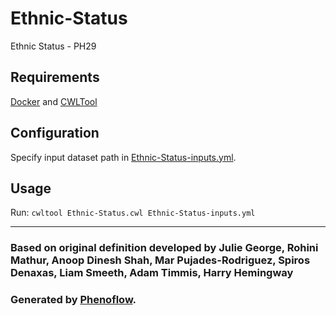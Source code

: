# Ethnic-Status

Ethnic Status - PH29

## Requirements

[Docker](https://docs.docker.com/install/) and [CWLTool](https://github.com/common-workflow-language/cwltool#install)

## Configuration

Specify input dataset path in [Ethnic-Status-inputs.yml](Ethnic-Status-inputs.yml).

## Usage

Run: `cwltool Ethnic-Status.cwl Ethnic-Status-inputs.yml`

***

### Based on original definition developed by Julie George, Rohini Mathur, Anoop Dinesh Shah, Mar Pujades-Rodriguez, Spiros Denaxas, Liam Smeeth, Adam Timmis, Harry Hemingway
### Generated by [Phenoflow](https://kclhi.org/phenoflow).
